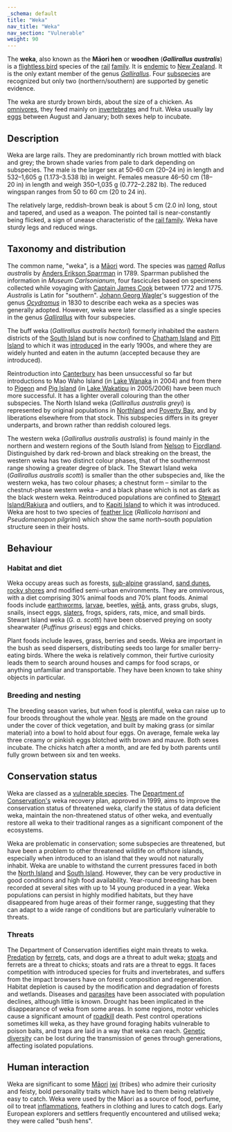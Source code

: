 ```yaml
---
_schema: default
title: "Weka"
nav_title: "Weka"
nav_section: "Vulnerable"
weight: 90
---
```

                                   



 

The **weka**, also known as the **Māori hen** or **woodhen** (_**Gallirallus australis**_) is a [flightless bird](https://en.wikipedia.org/wiki/Flightless_bird) species of the [rail](https://en.wikipedia.org/wiki/Rallidae) [family](https://en.wikipedia.org/wiki/Family_(biology)). It is [endemic](https://en.wikipedia.org/wiki/Endemism_in_birds) to [New Zealand](https://en.wikipedia.org/wiki/New_Zealand). It is the only extant member of the genus _[Gallirallus](https://en.wikipedia.org/wiki/Gallirallus)_. Four [subspecies](https://en.wikipedia.org/wiki/Subspecies) are recognized but only two (northern/southern) are supported by genetic evidence.

The weka are sturdy brown birds, about the size of a chicken. As [omnivores](https://en.wikipedia.org/wiki/Omnivore), they feed mainly on [invertebrates](https://en.wikipedia.org/wiki/Invertebrate) and fruit. Weka usually lay [eggs](https://en.wikipedia.org/wiki/Bird_egg) between August and January; both sexes help to incubate.

Description
---------------

Weka are large rails. They are predominantly rich brown mottled with black and grey; the brown shade varies from pale to dark depending on subspecies. The male is the larger sex at 50–60 cm (20–24 in) in length and 532–1,605 g (1.173–3.538 lb) in weight. Females measure 46–50 cm (18–20 in) in length and weigh 350–1,035 g (0.772–2.282 lb). The reduced wingspan ranges from 50 to 60 cm (20 to 24 in).

The relatively large, reddish-brown beak is about 5 cm (2.0 in) long, stout and tapered, and used as a weapon. The pointed tail is near-constantly being flicked, a sign of unease characteristic of the [rail family](https://en.wikipedia.org/wiki/Rallidae). Weka have sturdy legs and reduced wings.

Taxonomy and distribution
-----------------------------

The common name, "weka", is a [Māori](https://en.wikipedia.org/wiki/M%C4%81ori_language) word. The species was [named](https://en.wikipedia.org/wiki/Binary_name) _Rallus australis_ by [Anders Erikson Sparrman](https://en.wikipedia.org/wiki/Anders_Erikson_Sparrman) in 1789. Sparrman published the information in _Museum Carlsonianum_, four fascicules based on specimens collected while voyaging with [Captain James Cook](https://en.wikipedia.org/wiki/James_Cook) between 1772 and 1775. _Australis_ is Latin for "southern". [Johann Georg Wagler](https://en.wikipedia.org/wiki/Johann_Georg_Wagler)'s suggestion of the genus _[Ocydromus](https://en.wikipedia.org/wiki/Ocydromus)_ in 1830 to describe each weka as a species was generally adopted. However, weka were later classified as a single species in the genus _[Gallirallus](https://en.wikipedia.org/wiki/Gallirallus)_ with four subspecies.

The buff weka (_Gallirallus australis hectori_) formerly inhabited the eastern districts of the [South Island](https://en.wikipedia.org/wiki/South_Island) but is now confined to [Chatham Island](https://en.wikipedia.org/wiki/Chatham_Island) and [Pitt Island](https://en.wikipedia.org/wiki/Pitt_Island) to which it was [introduced](https://en.wikipedia.org/wiki/Introduced_species) in the early 1900s, and where they are widely hunted and eaten in the autumn (accepted because they are introduced).

Reintroduction into [Canterbury](https://en.wikipedia.org/wiki/Canterbury,_New_Zealand) has been unsuccessful so far but introductions to Mao Waho Island (in [Lake Wanaka](https://en.wikipedia.org/wiki/Lake_Wanaka) in 2004) and from there to [Pigeon](https://en.wikipedia.org/wiki/Pigeon_Island_(New_Zealand)) and [Pig Island](https://en.wikipedia.org/wiki/Pig_Island,_New_Zealand) (in [Lake Wakatipu](https://en.wikipedia.org/wiki/Lake_Wakatipu) in 2005/2006) have been much more successful. It has a lighter overall colouring than the other subspecies. The North Island weka (_Gallirallus australis greyi_) is represented by original populations in [Northland](https://en.wikipedia.org/wiki/Northland_Region) and [Poverty Bay](https://en.wikipedia.org/wiki/Poverty_Bay), and by liberations elsewhere from that stock. This subspecies differs in its greyer underparts, and brown rather than reddish coloured legs.

The western weka (_Gallirallus australis australis_) is found mainly in the northern and western regions of the South Island from [Nelson](https://en.wikipedia.org/wiki/Nelson,_New_Zealand) to [Fiordland](https://en.wikipedia.org/wiki/Fiordland). Distinguished by dark red-brown and black streaking on the breast, the western weka has two distinct colour phases, that of the southernmost range showing a greater degree of black. The Stewart Island weka (_Gallirallus australis scotti_) is smaller than the other subspecies and, like the western weka, has two colour phases; a chestnut form – similar to the chestnut-phase western weka – and a black phase which is not as dark as the black western weka. Reintroduced populations are confined to [Stewart Island/Rakiura](https://en.wikipedia.org/wiki/Stewart_Island/Rakiura) and outliers, and to [Kapiti Island](https://en.wikipedia.org/wiki/Kapiti_Island) to which it was introduced. Weka are host to two species of [feather lice](https://en.wikipedia.org/wiki/Bird_louse) (_Rallicola harrisoni_ and _Pseudomenopon pilgrimi_) which show the same north–south population structure seen in their hosts.

Behaviour
-------------

### Habitat and diet

Weka occupy areas such as forests, [sub-alpine](https://en.wikipedia.org/wiki/Sub-alpine) grassland, [sand dunes](https://en.wikipedia.org/wiki/Sand_dune), [rocky shores](https://en.wikipedia.org/wiki/Rocky_shore) and modified semi-urban environments. They are omnivorous, with a diet comprising 30% animal foods and 70% plant foods. Animal foods include [earthworms](https://en.wikipedia.org/wiki/Earthworm), [larvae](https://en.wikipedia.org/wiki/Larva), beetles, [wētā](https://en.wikipedia.org/wiki/W%C4%93t%C4%81), ants, grass grubs, slugs, snails, insect eggs, [slaters](https://en.wikipedia.org/wiki/Woodlouse), frogs, spiders, rats, mice, and small birds. Stewart Island weka (_G. a. scotti_) have been observed preying on sooty shearwater (_Puffinus griseus_) eggs and chicks.

Plant foods include leaves, grass, berries and seeds. Weka are important in the bush as seed dispersers, distributing seeds too large for smaller berry-eating birds. Where the weka is relatively common, their furtive curiosity leads them to search around houses and camps for food scraps, or anything unfamiliar and transportable. They have been known to take shiny objects in particular.

### Breeding and nesting

The breeding season varies, but when food is plentiful, weka can raise up to four broods throughout the whole year. [Nests](https://en.wikipedia.org/wiki/Bird_nest) are made on the ground under the cover of thick vegetation, and built by making grass (or similar material) into a bowl to hold about four eggs. On average, female weka lay three creamy or pinkish eggs blotched with brown and mauve. Both sexes incubate. The chicks hatch after a month, and are fed by both parents until fully grown between six and ten weeks.

Conservation status
-----------------------

Weka are classed as a [vulnerable species](https://en.wikipedia.org/wiki/Vulnerable_species). The [Department of Conservation's](https://en.wikipedia.org/wiki/Department_of_Conservation_(New_Zealand)) weka recovery plan, approved in 1999, aims to improve the conservation status of threatened weka, clarify the status of data deficient weka, maintain the non-threatened status of other weka, and eventually restore all weka to their traditional ranges as a significant component of the ecosystems.

Weka are problematic in conservation; some subspecies are threatened, but have been a problem to other threatened wildlife on offshore islands, especially when introduced to an island that they would not naturally inhabit. Weka are unable to withstand the current pressures faced in both the [North Island](https://en.wikipedia.org/wiki/North_Island) and [South Island](https://en.wikipedia.org/wiki/South_Island). However, they can be very productive in good conditions and high food availability. Year-round breeding has been recorded at several sites with up to 14 young produced in a year. Weka populations can persist in highly modified habitats, but they have disappeared from huge areas of their former range, suggesting that they can adapt to a wide range of conditions but are particularly vulnerable to threats.

### Threats

The Department of Conservation identifies eight main threats to weka. [Predation](https://en.wikipedia.org/wiki/Predation) by [ferrets](https://en.wikipedia.org/wiki/Ferret), cats, and dogs are a threat to adult weka; [stoats](https://en.wikipedia.org/wiki/Stoat) and ferrets are a threat to chicks; stoats and rats are a threat to eggs. It faces competition with introduced species for fruits and invertebrates, and suffers from the impact browsers have on forest composition and regeneration. Habitat depletion is caused by the modification and degradation of forests and wetlands. Diseases and [parasites](https://en.wikipedia.org/wiki/Parasite) have been associated with population declines, although little is known. Drought has been implicated in the disappearance of weka from some areas. In some regions, motor vehicles cause a significant amount of [roadkill](https://en.wikipedia.org/wiki/Roadkill) death. Pest control operations sometimes kill weka, as they have ground foraging habits vulnerable to poison baits, and traps are laid in a way that weka can reach. [Genetic diversity](https://en.wikipedia.org/wiki/Genetic_diversity) can be lost during the transmission of genes through generations, affecting isolated populations.

Human interaction
---------------------

Weka are significant to some [Māori](https://en.wikipedia.org/wiki/M%C4%81ori_people) [iwi](https://en.wikipedia.org/wiki/Iwi) (tribes) who admire their curiosity and feisty, bold personality traits which have led to them being relatively easy to catch. Weka were used by the Māori as a source of food, perfume, oil to treat [inflammations](https://en.wikipedia.org/wiki/Inflammation), feathers in clothing and lures to catch dogs. Early European explorers and settlers frequently encountered and utilised weka; they were called "bush hens".


